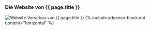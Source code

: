 <h3>Die Website von {{ page.title }}</h3>
<span class="affili" data-affili="{{ page.targetUrl }}" rel="nofollow">
    <img src="{{ page.screenshot }}" class="img-fluid" alt="Website Vorschau von {{ page.title }}" />
</span>
{% include adsense-block.md content="horizontal" %}